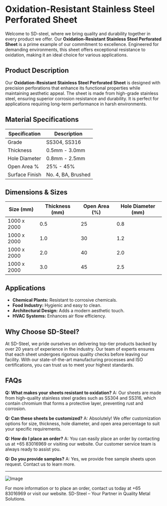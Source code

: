 # Oxidation-Resistant Stainless Steel Perforated Sheet

Welcome to SD-steel, where we bring quality and durability together in every product we offer. Our **Oxidation-Resistant Stainless Steel Perforated Sheet** is a prime example of our commitment to excellence. Engineered for demanding environments, this sheet offers exceptional resistance to oxidation, making it an ideal choice for various applications.

## Product Description

Our **Oxidation-Resistant Stainless Steel Perforated Sheet** is designed with precision perforations that enhance its functional properties while maintaining aesthetic appeal. The sheet is made from high-grade stainless steel, ensuring superior corrosion resistance and durability. It is perfect for applications requiring long-term performance in harsh environments.

## Material Specifications

| Specification | Description |
|---------------|-------------|
| Grade         | SS304, SS316 |
| Thickness     | 0.5mm - 3.0mm |
| Hole Diameter | 0.8mm - 2.5mm |
| Open Area %   | 25% - 45%    |
| Surface Finish| No. 4, BA, Brushed |

## Dimensions & Sizes

| Size (mm) | Thickness (mm) | Open Area (%) | Hole Diameter (mm) |
|-----------|----------------|---------------|--------------------|
| 1000 x 2000 | 0.5            | 25            | 0.8                |
| 1000 x 2000 | 1.0            | 30            | 1.2                |
| 1000 x 2000 | 2.0            | 40            | 2.0                |
| 1000 x 2000 | 3.0            | 45            | 2.5                |

## Applications

- **Chemical Plants:** Resistant to corrosive chemicals.
- **Food Industry:** Hygienic and easy to clean.
- **Architectural Design:** Adds a modern aesthetic touch.
- **HVAC Systems:** Enhances air flow efficiency.

## Why Choose SD-Steel?

At SD-Steel, we pride ourselves on delivering top-tier products backed by over 20 years of experience in the industry. Our team of experts ensures that each sheet undergoes rigorous quality checks before leaving our facility. With our state-of-the-art manufacturing processes and ISO certifications, you can trust us to meet your highest standards.

## FAQs

**Q: What makes your sheets resistant to oxidation?**
A: Our sheets are made from high-quality stainless steel grades such as SS304 and SS316, which contain chromium that forms a protective layer, preventing rust and corrosion.

**Q: Can these sheets be customized?**
A: Absolutely! We offer customization options for size, thickness, hole diameter, and open area percentage to suit your specific requirements.

**Q: How do I place an order?**
A: You can easily place an order by contacting us at +65 83016969 or visiting our website. Our customer service team is always ready to assist you.

**Q: Do you provide samples?**
A: Yes, we provide free sample sheets upon request. Contact us to learn more.

---

![Image](https://github.com/user-attachments/assets/2567258e-e124-4816-932d-1809bd27ef0b)

For more information or to place an order, contact us today at +65 83016969 or visit our website. SD-Steel – Your Partner in Quality Metal Solutions.